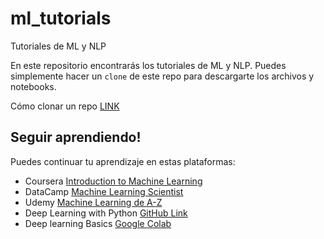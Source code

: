 # ml_tutorials
Tutoriales de ML y NLP

En este repositorio encontrarás los tutoriales de ML y NLP. Puedes simplemente hacer un `clone` de este repo para descargarte los archivos y notebooks. 

Cómo clonar un repo [LINK](https://docs.github.com/en/repositories/creating-and-managing-repositories/cloning-a-repository)

## Seguir aprendiendo! 

Puedes continuar tu aprendizaje en estas plataformas: 

- Coursera [Introduction to Machine Learning](https://www.coursera.org/specializations/machine-learning-introduction?utm_source=gg&utm_medium=sem&utm_campaign=07_MachineLearningStanfordSearch-ROW&utm_content=B2C&campaignid=2070742271&adgroupid=143726262688&device=c&keyword=andrew%20ng%20machine%20learning&matchtype=e&network=g&devicemodel=&adpostion=&creativeid=606039350065&hide_mobile_promo&gclid=CjwKCAjw79iaBhAJEiwAPYwoCDwzrG4DuQ3Qi8HkycxJWlZLOqTygz3dMOthnPYtyjcxRsz2ib46LhoC8iIQAvD_BwE)
- DataCamp [Machine Learning Scientist](https://www.datacamp.com/tracks/machine-learning-scientist-with-python)
- Udemy [Machine Learning de A-Z](https://www.udemy.com/course/machinelearning/)
- Deep Learning with Python [GitHub Link](https://github.com/fchollet/deep-learning-with-python-notebooks)
- Deep learning Basics [Google Colab](https://colab.research.google.com/github/lexfridman/mit-deep-learning/blob/master/tutorial_deep_learning_basics/deep_learning_basics.ipynb)
